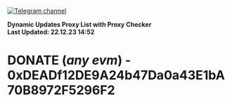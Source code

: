 [![Telegram channel](https://img.shields.io/endpoint?url=https://runkit.io/damiankrawczyk/telegram-badge/branches/master?url=https://t.me/n4z4v0d)](https://t.me/n4z4v0d) 

**Dynamic Updates Proxy List with Proxy Checker**  
**Last Updated: 22.12.23 14:52**

# DONATE (_any evm_) - 0xDEADf12DE9A24b47Da0a43E1bA70B8972F5296F2
